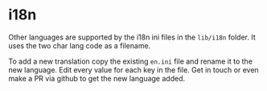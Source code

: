 # i18n

Other languages are supported by the i18n ini files in the `lib/i18n` folder.
It uses the two char lang code as a filename.

To add a new translation copy the existing `en.ini` file and rename it to the new language.
Edit every value for each key in the file. 
Get in touch or even make a PR via github to get the new language added.
